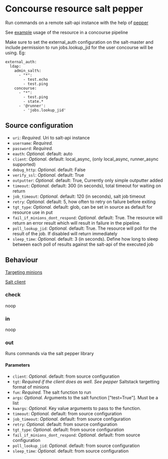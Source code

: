 # Concourse resource salt pepper

Run commands on a remote salt-api instance with the help of [pepper](https://github.com/saltstack/pepper)


See [example](./ci/concourse.yml) usage of the resource in a concourse pipeline


Make sure to set the external_auth configuration on the salt-master and include
permission to run jobs.lookup_jid for the user concourse will be using. Eg:


    external_auth:
      ldap:
        admin_salt%:
          - "*":
            - test.echo
            - test.ping
        concourse:
          - "*":
            - test.ping
            - state.*
          - '@runner':
            - 'jobs.lookup_jid'


## Source configuration

* `uri`: *Required.* Uri to salt-api instance
* `username`: *Required.*
* `password`: *Required.*
* `eauth`: *Optional.* default: auto
* `client`: *Optional.* default: local_async, (only local_async, runner_async supported)
* `debug_http`: *Optional.* default: False
* `verify_ssl`: *Optional.* default: True
* `outputter`: *Optional.* default: True, Currently only simple outputter added
* `timeout`: *Optional.* default: 300 (in seconds), total timeout for waiting on return
* `job_timeout`: *Optional.* default: 120 (in seconds), salt job timeout
* `retry`: *Optional.* default: 5, how often to retry on failure before exiting
* `tgt_type`: *Optional.* default: glob, can be set in source as default for resource use in put
* `fail_if_minions_dont_respond`: *Optional.* default: True. The resource will return an error result which will result in failure in the pipeline.
* `poll_lookup_jid`: *Optional.* default: True. The resource will poll for the result of the job. If disabled will return immediately
* `sleep_time`: *Optional.* default: 3 (in seconds). Define how long to sleep between each poll of results against the salt-api of the executed job


## Behaviour

[Targeting minions](https://docs.saltproject.io/en/latest/topics/targeting/index.html)

[Salt client](https://docs.saltproject.io/en/latest/ref/clients/)

### check

noop

### in

noop

### out

Runs commands via the salt pepper library

#### Parameters

* `client`: *Optional.* default: from source configuration
* `tgt`: *Required if the client does as well. See pepper* Saltstack targetting format of minions
* `fun`: *Required.* The salt function to run
* `args`: *Optional.* Arguments to the salt function ["test=True"]. Must be a list
* `kwargs`: *Optional.* Key value arguments to pass to the function.
* `timeout`: *Optional.* default: from source configuration
* `job_timeout`: *Optional.* default: from source configuration
* `retry`: *Optional.* default: from source configuration
* `tgt_type`: *Optional.* default: from source configuration
* `fail_if_minions_dont_respond`: *Optional.* default: from source configuration
* `poll_lookup_jid`: *Optional.* default: from source configuration
* `sleep_time`: *Optional.* default: from source configuration
